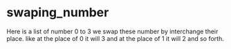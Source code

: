 # swaping_number
Here is a list of number 0 to 3 we swap these number by interchange their place. like at the place of 0 it will 3 and at the place of 1 it will 2 and so forth. 
